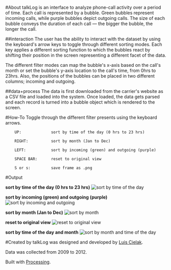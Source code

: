#About
talkLog is an interface to analyze phone-call activity over a period of time.
Each call is represented by a bubble. Green bubbles represent incoming calls, while purple bubbles depict outgoing calls. The size of each bubble conveys the duration of each call ― the bigger the bubble, the longer the call.

##interaction
The user has the ability to interact with the dataset by using the keyboard's arrow keys to toggle through different sorting modes. Each key applies a different sorting function to which the bubbles react by shifting their position in the screen representing a different facet of the data.

The different filter modes can map the bubble's x-axis based on the call's month or set the bubble's y-axis location to the call's time, from 0hrs to 23hrs. Also, the positions of the bubbles can be placed in two different columns; incoming and outgoing.

##data+process
The data is first downloaded from the carrier's website as a CSV file and loaded into the system. Once loaded, the data gets parsed and each record is turned into a bubble object which is rendered to the screen.

#How-To
Toggle through the different filter presents using the keyboard arrows.
		
		UP: 			sort by time of the day (0 hrs to 23 hrs)
		
		RIGHT:			sort by month (Jan to Dec)

		LEFT:			sort by incoming (green) and outgoing (purple)

		SPACE BAR:		reset to original view

		S or s:			save frame as .png

#Output

**sort by time of the day (0 hrs to 23 hrs)**
![sort by time of the day](https://raw.github.com/luiscielak/talklog/master/121025_032658_238.png)

**sort by incoming (green) and outgoing (purple)**
![sort by incoming and outgoing](https://raw.github.com/luiscielak/talklog/master/121025_032149_358.png)

**sort by month (Jan to Dec)**
![sort by month](https://raw.github.com/luiscielak/talklog/master/121025_032156_420.png)

**reset to original view**
![reset to original view](https://raw.github.com/luiscielak/talklog/master/121025_032131_196.png)

**sort by time of the day and month**
![sort by month and time of the day](https://raw.github.com/luiscielak/talklog/master/121025_032203_481.png)




#Created by
talkLog was designed and developed by [Luis Cielak](http://twitter.com/luiscielak/).

Data was collected from 2009 to 2012.

Built with [Processing](http://www.processing.org/).
